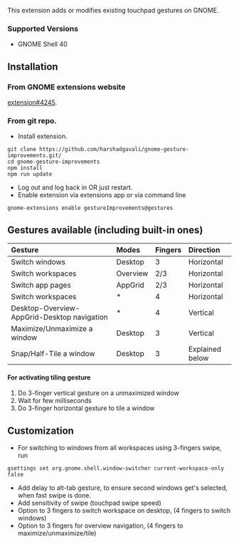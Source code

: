 This extension adds or modifies existing touchpad gestures on GNOME.
### Supported Versions
* GNOME Shell 40

## Installation
### From GNOME extensions website 
[extension#4245](https://extensions.gnome.org/extension/4245/gesture-improvements/).
### From git repo.
* Install extension.
```
git clone https://github.com/harshadgavali/gnome-gesture-improvements.git/
cd gnome-gesture-improvements
npm install
npm run update
```
* Log out and log back in OR just restart.
* Enable extension via extensions app or via command line
```
gnome-extensions enable gestureImprovements@gestures
```

## Gestures available (including built-in ones)
| Gesture                                     | Modes    | Fingers | Direction       |
| :------------------------------------------ | :------- | :------ | :-------------- |
| Switch windows                              | Desktop  | 3       | Horizontal      |
| Switch workspaces                           | Overview | 2/3     | Horizontal      |
| Switch app pages                            | AppGrid  | 2/3     | Horizontal      |
| Switch workspaces                           | *        | 4       | Horizontal      |
| Desktop-Overview-AppGrid-Desktop navigation | *        | 4       | Vertical        |
| Maximize/Unmaximize a window                | Desktop  | 3       | Vertical        |
| Snap/Half-Tile a window                     | Desktop  | 3       | Explained below |


#### For activating tiling gesture
1. Do 3-finger vertical gesture on a unmaximized window
2. Wait for few milliseconds
3. Do 3-finger horizontal gesture to tile a window


## Customization
* For switching to windows from all workspaces using 3-fingers swipe, run 
```
gsettings set org.gnome.shell.window-switcher current-workspace-only false
```

* Add delay to alt-tab gesture, to ensure second windows get's selected, when fast swipe is done.
* Add sensitivity of swipe (touchpad swipe speed)
* Option to 3 fingers to switch workspace on desktop, (4 fingers to switch windows)
* Option to 3 fingers for overview navigation, (4 fingers to maximize/unmaximize/tile)
